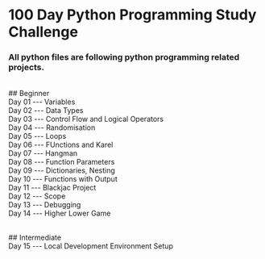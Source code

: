 # 100 Day Python Programming Study Challenge

### All python files are following python programming related projects.

<br /> ## Beginner
<br /> Day 01 --- Variables
<br /> Day 02 --- Data Types
<br /> Day 03 --- Control Flow and Logical Operators
<br /> Day 04 --- Randomisation
<br /> Day 05 --- Loops
<br /> Day 06 --- FUnctions and Karel
<br /> Day 07 --- Hangman
<br /> Day 08 --- Function Parameters
<br /> Day 09 --- Dictionaries, Nesting
<br /> Day 10 --- Functions with Output
<br /> Day 11 --- Blackjac Project
<br /> Day 12 --- Scope 
<br /> Day 13 --- Debugging
<br /> Day 14 --- Higher Lower Game


<br /> ## Intermediate
<br /> Day 15 --- Local Development Environment Setup
